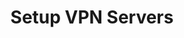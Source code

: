 ---
sidebar_position: 2
title: "Setup VPN Servers"
sidebar_label: "Setup VPN Servers"
description: "Deploy VPN servers on Alpine Linux systems - install OpenVPN server, configure WireGuard server, set up VPN infrastructure, and manage VPN services."
keywords:
  - "alpine vpn server"
  - "openvpn server"
  - "wireguard server"
  - "vpn infrastructure"
  - "vpn deployment"
tags:
  - alpine
  - vpn-server
  - openvpn
  - wireguard
  - server-setup
slug: /linux/alpine/network/vpn-setup/setup-vpn-servers
---